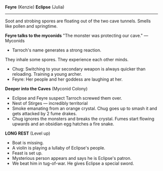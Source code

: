 **Feyre** (Kenzie)
**Eclipse** (Julia)
***
Soot and strobing spores are floating out of the two cave tunnels. Smells like pollen and springtime.

**Feyre talks to the myconids**
"The monster was protecting our cave." — Myconids
- Tarroch's name generates a strong reaction.

They inhale some spores. They experience each other minds.

- Chug: Switching to your secondary weapon is always quicker than reloading. Training a young archer.
- Feyre: Her people and her goddess are laughing at her.

**Deeper into the Caves** (Myconid Colony)
- Eclipse and Feyre suspect Tarroch screwed them over.
- Nest of Stirges — incredibly territorial
- Smoke emanating from an orange crystal. Chug goes up to smash it and gets attacked by 2 fume drakes.
- Chug ignores the monsters and breaks the crystal. Fumes start flowing upwards and an obsidian egg hatches a fire snake.

**LONG REST** (Level up)
- Boat is missing.
- A violin is playing a lullaby of Eclipse's people.
- Feast is set up.
- Mysterious person appears and says he is Eclipse's patron.
- We beat him in tug-of-war. He gives Eclipse a special sword.
